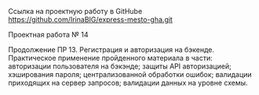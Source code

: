 Ссылка на проектную работу
в GitHube https://github.com/IrinaBIG/express-mesto-gha.git

Проектная работа № 14

Продолжение ПР 13. Регистрация и авторизация на бэкенде.
Практическое применение пройденного материала в части:
авторизации пользователя на бэкэнде;
защиты API авторизацией;
хэширования пароля;
централизованной обработки ошибок;
валидации приходящих на сервер запросов;
валидации данных на уровне схемы.
